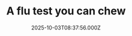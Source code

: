 ---
title: "A flu test you can chew"
date: 2025-10-03T08:37:56.000Z
category: Health
externalLink: "https://www.sciencedaily.com/releases/2025/10/251002074011.htm"
image: ""
excerpt: "Flu detection could soon be as simple as chewing gum. Scientists have created a molecular sensor that releases a thyme-like flavor when it encounters influenza, offering a low-tech, taste-based alternative to nasal swabs. Unlike current tests that are slow, costly, or miss early infections, this method could catch the flu before symptoms appear.…"
---